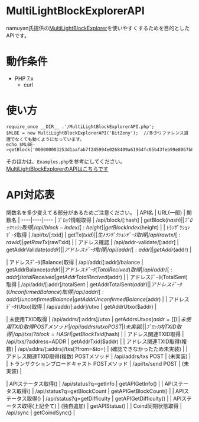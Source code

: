 # MultiLightBlockExplorerAPI

namuyan氏提供の[MultiLightBlockExplorer](http://namuyan.dip.jp/MultiLightBlockExplorer/)を使いやすくするためを目的としたAPIです。

# 動作条件
- PHP 7.x
    - curl

# 使い方
```
require_once __DIR__ .'/MultiLightBlockExplorerAPI.php';
$MLBE = new MultiLightBlockExplorerAPI('BitZeny');  //多少リファレンス道理でなくても動くようになっています。
echo $MLBE->getBlock('000000003253d1aafab7f245994e0268409a61964fc05b43feb99e8067b87e9f');
```
そのほかは、`Examples.php`を参考にしてください。  
[MultiLightBlockExplorerのAPIはこちらです](http://namuyan.dip.jp/MultiLightBlockExplorer/APIlist.html)

# API対応表
関数名を多少変えてる部分があるためご注意ください。
| API名 | URL(一部) | 関数名 |
----|----|----
| ﾌﾞﾛｯｸ情報取得 | /api/block/[:hash] | getBlock($hash) |
| ﾌﾞﾛｯｸﾊｯｼｭ取得 | /api/block-index/[:height] | getBlockIndex($height) |
| ﾄﾗﾝｻﾞｸｼｮﾝﾃﾞｰﾀ取得 | /api/tx/[:txid] | getTx($txid) |
| 生ﾄﾗﾝｻﾞｸｼｮﾝﾃﾞｰﾀ取得 | /api/rawtx/[:rawid] | getRawTx($rawTxid) |
| アドレス確認 | /api/addr-validate/[:addr] | getAddrValidate($addr) |
| アドレスﾃﾞｰﾀ取得 | /api/addr/[:addr] | getAddr($addr) |

| アドレスﾃﾞｰﾀ(Balance)取得 | /api/addr/[:addr]/balance | getAddrBalance($addr) |
| アドレスﾃﾞｰﾀ(TotalRecived)取得 | /api/addr/[:addr]/totalReceived | getAddrTotalRecived($addr) |
| アドレスﾃﾞｰﾀ(TotalSent)取得 | /api/addr/[:addr]/totalSent | getAddrTotalSent($addr) |
| アドレスﾃﾞｰﾀ(UnconfirmedBalance)取得 | /api/addr/[:addr]/unconfirmedBalance | getAddrUnconfirmedBalance($addr) |
| アドレスﾃﾞｰﾀ(Utxo)取得 | /api/addr/[:addr]/utxo | getAddrUtxo($addr) |

| 未使用TXID取得 | /api/addrs/[:addrs]/utxo | getAddrsUtxos($addr = []) |
| 未使用TXID取得 POSTメソッド | /api/addrs/utxo POST | (未実装) |
| ﾌﾞﾛｯｸ内TXID取得 | /api/txs/?block=HASH | getBlockTxid($hash) |
| アドレス関連TXID取得 | /api/txs/?address=ADDR | getAddrTxid($addr) |
| アドレス関連TXID取得(複数) | /api/addrs/[:addrs]/txs[?from=&to=] | (確認できなかったため未実装) |
| アドレス関連TXID取得(複数) POSTメソッド | /api/addrs/txs POST | (未実装) |
| トランザクションブロードキャスト POSTメソッド | /api/tx/send POST | (未実装) |

| APIステータス取得() | /api/status?q=getInfo | getAPIGetInfo() |
| APIステータス取得() | /api/status?q=getBlockCount | getAPIGetBlockCount() |
| APIステータス取得() | /api/status?q=getDifficulty | getAPIGetDifficulty() |
| APIステータス取得(上記全て) | (独自追加) | getAPIStatus() |
| Coind同期状態取得 | /api/sync | getCoindSync() |
